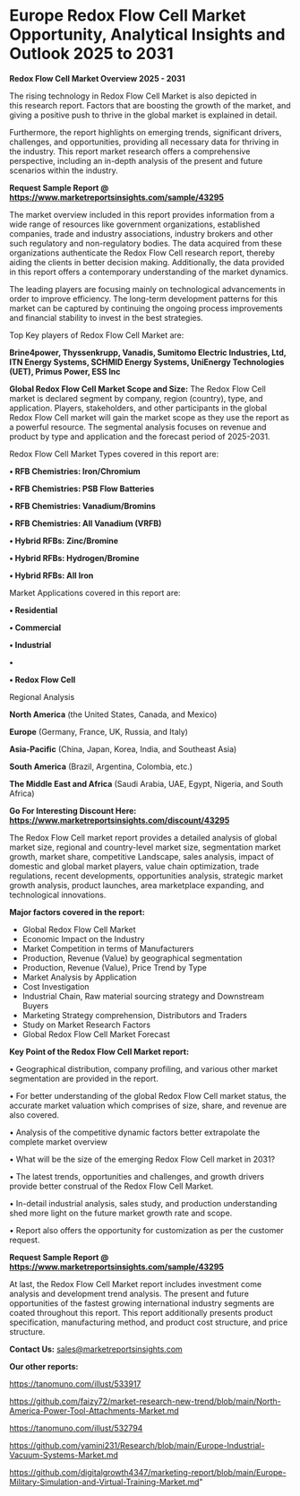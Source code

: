 # Europe Redox Flow Cell Market Opportunity, Analytical Insights and Outlook 2025 to 2031

<Strong> Redox Flow Cell Market Overview 2025 - 2031</strong>

The rising technology in Redox Flow Cell Market is also depicted in this research report. Factors that are boosting the growth of the market, and giving a positive push to thrive in the global market is explained in detail.

Furthermore, the report highlights on emerging trends, significant drivers, challenges, and opportunities, providing all necessary data for thriving in the industry. This report market research offers a comprehensive perspective, including an in-depth analysis of the present and future scenarios within the industry.

<strong>Request Sample Report @ <a href=https://www.marketreportsinsights.com/sample/43295>https://www.marketreportsinsights.com/sample/43295</a></strong>

The market overview included in this report provides information from a wide range of resources like government organizations, established companies, trade and industry associations, industry brokers and other such regulatory and non-regulatory bodies. The data acquired from these organizations authenticate the Redox Flow Cell research report, thereby aiding the clients in better decision making. Additionally, the data provided in this report offers a contemporary understanding of the market dynamics.

The leading players are focusing mainly on technological advancements in order to improve efficiency. The long-term development patterns for this market can be captured by continuing the ongoing process improvements and financial stability to invest in the best strategies.

Top Key players of Redox Flow Cell Market are:

<strong>Brine4power, Thyssenkrupp, Vanadis, Sumitomo Electric Industries, Ltd, ITN Energy Systems, SCHMID Energy Systems, UniEnergy Technologies (UET), Primus Power, ESS Inc</strong>

<strong><b>Global Redox Flow Cell Market Scope and Size:</b></strong>
The Redox Flow Cell market is declared segment by company, region (country), type, and application. Players, stakeholders, and other participants in the global Redox Flow Cell market will gain the market scope as they use the report as a powerful resource. The segmental analysis focuses on revenue and product by type and application and the forecast period of 2025-2031.

Redox Flow Cell Market Types covered in this report are:

<strong>•  RFB Chemistries: Iron/Chromium

•  RFB Chemistries: PSB Flow Batteries

•  RFB Chemistries: Vanadium/Bromins

•  RFB Chemistries: All Vanadium (VRFB)

•  Hybrid RFBs: Zinc/Bromine

•  Hybrid RFBs: Hydrogen/Bromine

•  Hybrid RFBs: All Iron</strong>

Market Applications covered in this report are:

<strong>•  Residential

•  Commercial

•  Industrial

•  

•  Redox Flow Cell</strong> 

Regional Analysis

<strong>North America</strong> (the United States, Canada, and Mexico)

<strong>Europe</strong> (Germany, France, UK, Russia, and Italy)

<strong>Asia-Pacific</strong> (China, Japan, Korea, India, and Southeast Asia)

<strong>South America</strong> (Brazil, Argentina, Colombia, etc.)

<strong>The Middle East and Africa</strong> (Saudi Arabia, UAE, Egypt, Nigeria, and South Africa)

<strong>Go For Interesting Discount Here: <a href=https://www.marketreportsinsights.com/discount/43295>https://www.marketreportsinsights.com/discount/43295</a></strong>

The Redox Flow Cell market report provides a detailed analysis of global market size, regional and country-level market size, segmentation market growth, market share, competitive Landscape, sales analysis, impact of domestic and global market players, value chain optimization, trade regulations, recent developments, opportunities analysis, strategic market growth analysis, product launches, area marketplace expanding, and technological innovations.

<strong><b>Major factors covered in the report:</b></strong>
<ul>
  <li>Global Redox Flow Cell Market </li>
  <li>Economic Impact on the Industry</li>
  <li>Market Competition in terms of Manufacturers</li>
  <li>Production, Revenue (Value) by geographical segmentation</li>
  <li>Production, Revenue (Value), Price Trend by Type</li>
  <li>Market Analysis by Application</li>
  <li>Cost Investigation</li>
  <li>Industrial Chain, Raw material sourcing strategy and Downstream Buyers</li>
  <li>Marketing Strategy comprehension, Distributors and Traders</li>
  <li>Study on Market Research Factors</li>
  <li>Global Redox Flow Cell Market Forecast</li>
</ul>

<strong><b>Key Point of the Redox Flow Cell Market report:</b></strong>

• Geographical distribution, company profiling, and various other market segmentation are provided in the report.

• For better understanding of the global Redox Flow Cell market status, the accurate market valuation which comprises of size, share, and revenue are also covered.

• Analysis of the competitive dynamic factors better extrapolate the complete market overview

• What will be the size of the emerging Redox Flow Cell market in 2031?

• The latest trends, opportunities and challenges, and growth drivers provide better construal of the Redox Flow Cell Market.

• In-detail industrial analysis, sales study, and production understanding shed more light on the future market growth rate and scope.

• Report also offers the opportunity for customization as per the customer request.

<strong>Request Sample Report @ <a href=https://www.marketreportsinsights.com/sample/43295>https://www.marketreportsinsights.com/sample/43295</a></strong>

At last, the Redox Flow Cell Market report includes investment come analysis and development trend analysis. The present and future opportunities of the fastest growing international industry segments are coated throughout this report. This report additionally presents product specification, manufacturing method, and product cost structure, and price structure.

<strong>Contact Us:</strong>
sales@marketreportsinsights.com

<strong>Our other reports:</strong>

<a href=https://tanomuno.com/illust/533917>https://tanomuno.com/illust/533917</a>

<a href=https://github.com/faizy72/market-research-new-trend/blob/main/North-America-Power-Tool-Attachments-Market.md>https://github.com/faizy72/market-research-new-trend/blob/main/North-America-Power-Tool-Attachments-Market.md</a>

<a href=https://tanomuno.com/illust/532794>https://tanomuno.com/illust/532794</a>

<a href=https://github.com/yamini231/Research/blob/main/Europe-Industrial-Vacuum-Systems-Market.md>https://github.com/yamini231/Research/blob/main/Europe-Industrial-Vacuum-Systems-Market.md</a>

<a href=https://github.com/digitalgrowth4347/marketing-report/blob/main/Europe-Military-Simulation-and-Virtual-Training-Market.md>https://github.com/digitalgrowth4347/marketing-report/blob/main/Europe-Military-Simulation-and-Virtual-Training-Market.md</a>"
